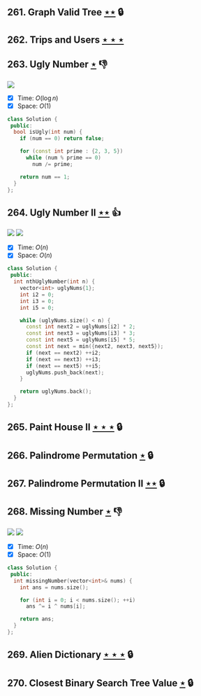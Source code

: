 ## 261. Graph Valid Tree [$\star\star$](https://leetcode.com/problems/graph-valid-tree) 🔒

## 262. Trips and Users [$\star\star\star$](https://leetcode.com/problems/trips-and-users)

## 263. Ugly Number [$\star$](https://leetcode.com/problems/ugly-number) :thumbsdown:

![](https://img.shields.io/badge/-Math-434343.svg?style=flat-square)

- [x] Time: $O(\log n)$
- [x] Space: $O(1)$

```cpp
class Solution {
 public:
  bool isUgly(int num) {
    if (num == 0) return false;

    for (const int prime : {2, 3, 5})
      while (num % prime == 0)
        num /= prime;

    return num == 1;
  }
};
```

## 264. Ugly Number II [$\star\star$](https://leetcode.com/problems/ugly-number-ii) :thumbsup:

![](https://img.shields.io/badge/-Dynamic%20Programming-113285.svg?style=flat-square) ![](https://img.shields.io/badge/-Math-434343.svg?style=flat-square)

- [x] Time: $O(n)$
- [x] Space: $O(n)$

```cpp
class Solution {
 public:
  int nthUglyNumber(int n) {
    vector<int> uglyNums{1};
    int i2 = 0;
    int i3 = 0;
    int i5 = 0;

    while (uglyNums.size() < n) {
      const int next2 = uglyNums[i2] * 2;
      const int next3 = uglyNums[i3] * 3;
      const int next5 = uglyNums[i5] * 5;
      const int next = min({next2, next3, next5});
      if (next == next2) ++i2;
      if (next == next3) ++i3;
      if (next == next5) ++i5;
      uglyNums.push_back(next);
    }

    return uglyNums.back();
  }
};
```

## 265. Paint House II [$\star\star\star$](https://leetcode.com/problems/paint-house-ii) 🔒

## 266. Palindrome Permutation [$\star$](https://leetcode.com/problems/palindrome-permutation) 🔒

## 267. Palindrome Permutation II [$\star\star$](https://leetcode.com/problems/palindrome-permutation-ii) 🔒

## 268. Missing Number [$\star$](https://leetcode.com/problems/missing-number) :thumbsdown:

![](https://img.shields.io/badge/-Bit%20Manipulation-A36336.svg?style=flat-square) ![](https://img.shields.io/badge/-Math-434343.svg?style=flat-square)

- [x] Time: $O(n)$
- [x] Space: $O(1)$

```cpp
class Solution {
 public:
  int missingNumber(vector<int>& nums) {
    int ans = nums.size();

    for (int i = 0; i < nums.size(); ++i)
      ans ^= i ^ nums[i];

    return ans;
  }
};
```

## 269. Alien Dictionary [$\star\star\star$](https://leetcode.com/problems/alien-dictionary) 🔒

## 270. Closest Binary Search Tree Value [$\star$](https://leetcode.com/problems/closest-binary-search-tree-value) 🔒
